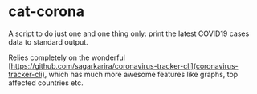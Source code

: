 # cat-corona
A script to do just one and one thing only: print the latest COVID19 cases data to standard output.

Relies completely on the wonderful [https://github.com/sagarkarira/coronavirus-tracker-cli](coronavirus-tracker-cli), which has much more awesome features like graphs, top affected countries etc.


